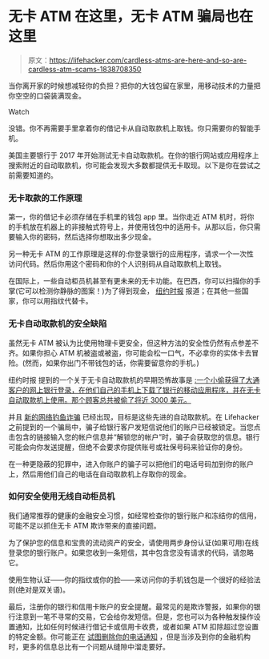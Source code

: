 # 无卡 ATM 在这里，无卡 ATM 骗局也在这里

> 原文：<https://lifehacker.com/cardless-atms-are-here-and-so-are-cardless-atm-scams-1838708350>

当你离开家的时候想减轻你的负担？把你的大钱包留在家里，用移动技术的力量把你空空的口袋装满现金。

Watch

没错。你不再需要手里拿着你的借记卡从自动取款机上取钱。你只需要你的智能手机。

美国主要银行于 2017 年开始测试无卡自动取款机。在你的银行网站或应用程序上搜索附近的自动取款机，你可能会发现大多数都提供无卡取现。以下是你在尝试之前需要知道的。

### **无卡取款的工作原理**

第一，你的借记卡必须存储在手机里的钱包 app 里。当你走近 ATM 机时，将你的手机放在机器上的非接触式符号上，并使用钱包中的适用卡。从那以后，你只需要输入你的密码，然后选择你想取出多少现金。

另一种无卡 ATM 的工作原理是这样的:你登录银行的应用程序，请求一个一次性访问代码。然后你用这个密码和你的个人识别码从自动取款机上取钱。

在国际上，一些自动柜员机甚至有更未来的无卡功能。在巴西，你可以扫描你的手掌(它可以检测你静脉的图案！)为了得到现金， [纽约时报](https://www.nytimes.com/2017/02/13/business/dealbook/banks-look-to-cellphones-to-replace-atm-cards.html?module=inline) 报道；在其他一些国家，你可以用指纹代替卡。

### **无卡自动取款机的安全缺陷**

虽然无卡 ATM 被认为比使用物理卡更安全，但这种方法的安全性仍然有点参差不齐。如果你担心 ATM 机被盗或被盗，你可能会松一口气，不必拿你的实体卡去冒险。(然而，如果你出门不带钱包的话，你需要留意你的手机。)

纽约时报 提到的一个关于无卡自动取款机的早期恐怖故事是 [:一个小偷获得了大通客户的网上银行登录，在他们自己的手机上下载了银行的移动应用程序，并在无卡自动取款机上使用。那个顾客总共被偷了将近 3000 美元。](https://www.nytimes.com/2017/02/13/business/dealbook/banks-look-to-cellphones-to-replace-atm-cards.html?module=inline)

并且 [新的网络钓鱼诈骗](https://twocents.lifehacker.com/watch-out-for-this-new-banking-scam-1830223508) 已经出现，目标是这些先进的自动取款机。在 Lifehacker 之前提到的一个骗局中，骗子给银行客户发短信说他们的账户已经被锁定。当您点击包含的链接输入您的帐户信息并“解锁您的帐户”时，骗子会获取您的信息。银行可能会向你发送提醒，但绝不会要求你提供账号或社保号码来验证你的身份。

在一种更隐蔽的犯罪中，进入你账户的骗子可以把他们的电话号码加到你的账户上，然后用他们自己的电话在自动取款机上存取你的现金。

### 如何安全使用无线自动柜员机

我们通常推荐的健康的金融安全习惯，如经常检查你的银行账户和冻结你的信用，可能不足以抓住无卡 ATM 欺诈带来的直接问题。

为了保护您的信息和宝贵的流动资产的安全，请使用两步身份认证(如果可用)在线登录您的银行账户。如果您收到一条短信，其中包含您没有请求的代码，请忽略它。

使用生物认证——你的指纹或你的脸——来访问你的手机钱包是一个很好的经验法则(绝对是双关语)。

最后，注册你的银行和信用卡账户的安全提醒。最常见的是欺诈警报，如果你的银行注意到一笔不寻常的交易，它会给你发短信。但是，您也可以为各种触发操作设置通知，比如任何时候进行借记卡或信用卡收费，或者如果 ATM 扣除超过您设置的特定金额。你可能正在 [试图删除你的电话通知](https://lifehacker.com/how-to-get-your-iphone-notifications-under-control-1838661680) ，但是当涉及到你的金融机构时，更多的信息总比有一个问题从缝隙中溜走要好。